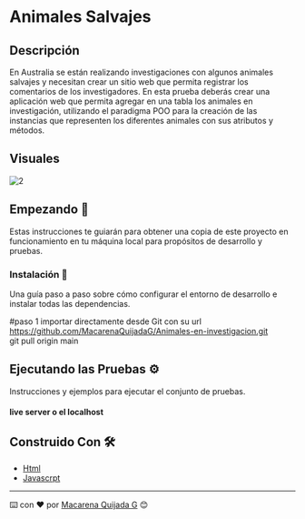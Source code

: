 # Animales Salvajes

## Descripción

En Australia se están realizando investigaciones con algunos animales salvajes y necesitan crear un sitio web que permita registrar los comentarios de los investigadores. En esta prueba deberás crear una aplicación web que permita agregar en una tabla los animales en investigación, 
utilizando el paradigma POO para la creación de las instancias que representen los diferentes animales con sus atributos y métodos.

## Visuales 
![2](https://github.com/MacarenaQuijadaG/Animales-en-investigacion/assets/50925916/844c6558-d5ab-484a-985b-4ddd0ff19cff)



## Empezando 🚀

Estas instrucciones te guiarán para obtener una copia de este proyecto en funcionamiento en tu máquina local para propósitos de desarrollo y pruebas.


### Instalación 🔧

Una guía paso a paso sobre cómo configurar el entorno de desarrollo e instalar todas las dependencias.

#paso 1
importar directamente desde Git con su url https://github.com/MacarenaQuijadaG/Animales-en-investigacion.git                                      
git pull origin main

## Ejecutando las Pruebas ⚙️

Instrucciones y ejemplos para ejecutar el conjunto de pruebas.

#### live server o el localhost

## Construido Con 🛠️

- [Html](https://developer.mozilla.org/en-US/docs/Web/HTML) 
- [Javascrpt](https://developer.mozilla.org/es/docs/Web/JavaScript)

---

⌨️ con ❤️ por [Macarena Quijada G](https://github.com/MacarenaQuijadaG) 😊
